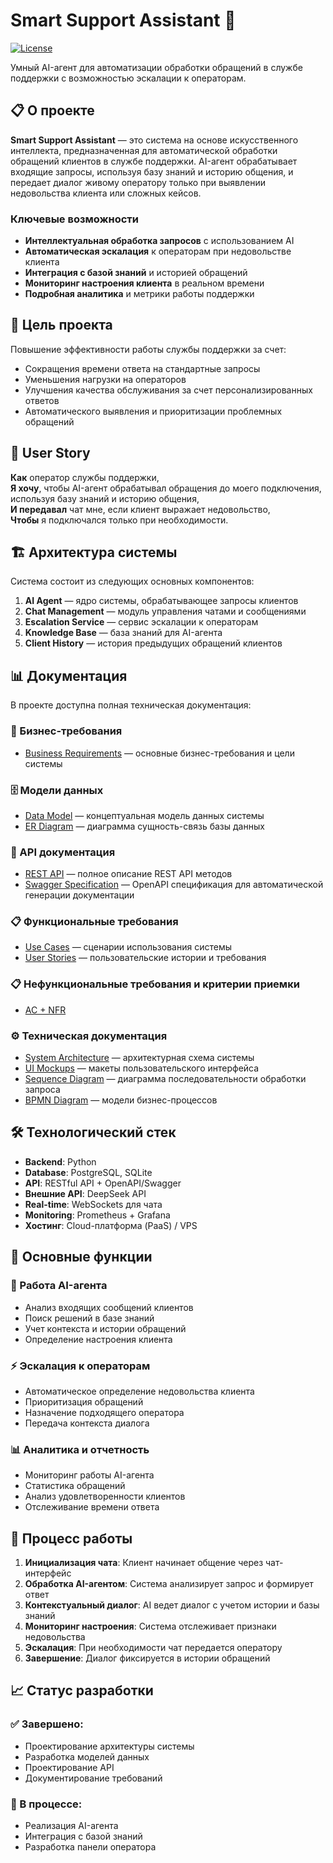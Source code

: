 # Smart Support Assistant 🤖

[![License](https://img.shields.io/badge/License-Apache%202.0-blue.svg)](https://opensource.org/licenses/Apache-2.0)

Умный AI-агент для автоматизации обработки обращений в службе поддержки с возможностью эскалации к операторам.

## 📋 О проекте

**Smart Support Assistant** — это система на основе искусственного интеллекта, предназначенная для автоматической обработки обращений клиентов в службе поддержки. AI-агент обрабатывает входящие запросы, используя базу знаний и историю общения, и передает диалог живому оператору только при выявлении недовольства клиента или сложных кейсов.

### Ключевые возможности
- **Интеллектуальная обработка запросов** с использованием AI
- **Автоматическая эскалация** к операторам при недовольстве клиента
- **Интеграция с базой знаний** и историей обращений
- **Мониторинг настроения клиента** в реальном времени
- **Подробная аналитика** и метрики работы поддержки

## 🎯 Цель проекта

Повышение эффективности работы службы поддержки за счет:
- Сокращения времени ответа на стандартные запросы
- Уменьшения нагрузки на операторов
- Улучшения качества обслуживания за счет персонализированных ответов
- Автоматического выявления и приоритизации проблемных обращений

## 👥 User Story

**Как** оператор службы поддержки,  
**Я хочу**, чтобы AI-агент обрабатывал обращения до моего подключения, используя базу знаний и историю общения,  
**И передавал** чат мне, если клиент выражает недовольство,  
**Чтобы** я подключался только при необходимости.

## 🏗️ Архитектура системы

Система состоит из следующих основных компонентов:

1. **AI Agent** — ядро системы, обрабатывающее запросы клиентов
2. **Chat Management** — модуль управления чатами и сообщениями
3. **Escalation Service** — сервис эскалации к операторам
4. **Knowledge Base** — база знаний для AI-агента
5. **Client History** — история предыдущих обращений клиентов

## 📊 Документация

В проекте доступна полная техническая документация:

### 📝 Бизнес-требования
- [Business Requirements](./business_requirements) — основные бизнес-требования и цели системы 

### 🗄️ Модели данных
- [Data Model](./system_requirements/Data_model.pdf) — концептуальная модель данных системы
- [ER Diagram](./system_requirements/ERD.pdf) — диаграмма сущность-связь базы данных

### 🔌 API документация
- [REST API](./system_requirements/REST_API.pdf) — полное описание REST API методов
- [Swagger Specification](./system_requirements/Swagger.yml) — OpenAPI спецификация для автоматической генерации документации

### 📋 Функциональные требования
- [Use Cases](./business_requirements/Use%20Case.md) — сценарии использования системы
- [User Stories](./business_requirements/User%20Story.md) — пользовательские истории и требования

### 📋 Нефункциональные требования и критерии приемки
- [AC + NFR](./system_requirements/AC%20%2B%20NFR.pdf)

### ⚙️ Техническая документация
- [System Architecture](./system_requirements/Архитектура.pdf) — архитектурная схема системы
- [UI Mockups](./business_requirements/Макет.pdf) — макеты пользовательского интерфейса
- [Sequence Diagram](./system_requirements/Sequence_diagram.png) — диаграмма последовательности обработки запроса
- [BPMN Diagram](./business_requirements/BPMN.png) — модели бизнес-процессов

## 🛠️ Технологический стек

- **Backend**: Python
- **Database**: PostgreSQL, SQLite
- **API**: RESTful API + OpenAPI/Swagger
- **Внешние API**: DeepSeek API
- **Real-time**: WebSockets для чата
- **Monitoring**: Prometheus + Grafana
- **Хостинг**: Cloud-платформа (PaaS) / VPS


## 🚀 Основные функции

### 🤖 Работа AI-агента
- Анализ входящих сообщений клиентов
- Поиск решений в базе знаний
- Учет контекста и истории обращений
- Определение настроения клиента

### ⚡ Эскалация к операторам
- Автоматическое определение недовольства клиента
- Приоритизация обращений
- Назначение подходящего оператора
- Передача контекста диалога

### 📊 Аналитика и отчетность
- Мониторинг работы AI-агента
- Статистика обращений
- Анализ удовлетворенности клиентов
- Отслеживание времени ответа

## 🔄 Процесс работы

1. **Инициализация чата**: Клиент начинает общение через чат-интерфейс
2. **Обработка AI-агентом**: Система анализирует запрос и формирует ответ
3. **Контекстуальный диалог**: AI ведет диалог с учетом истории и базы знаний
4. **Мониторинг настроения**: Система отслеживает признаки недовольства
5. **Эскалация**: При необходимости чат передается оператору
6. **Завершение**: Диалог фиксируется в истории обращений

## 📈 Статус разработки
### ✅ Завершено:
- Проектирование архитектуры системы
- Разработка моделей данных
- Проектирование API
- Документирование требований

### 🔄 В процессе:
- Реализация AI-агента
- Интеграция с базой знаний
- Разработка панели оператора
